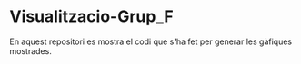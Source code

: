 # Visualitzacio-Grup_F
En aquest repositori es mostra el codi que s'ha fet per generar les gàfiques mostrades.
